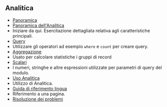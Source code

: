 
## <a name="analytics"></a>Analitica

- [Panoramica](../articles/application-insights/app-insights-analytics.md)
- [Panoramica dell'Analitica](../articles/application-insights/app-insights-analytics-tour.md)
 - Iniziare da qui. Esercitazione dettagliata relativa agli caratteristiche principali.
- [Query](../articles/application-insights/app-insights-analytics-reference.md#queries)
 - Utilizzare gli operatori ad esempio `where` e `count` per creare query.
- [Aggregazione](../articles/application-insights/app-insights-analytics-reference.md#aggregations)
 - Usato per calcolare statistiche i gruppi di record
- [Scalari](../articles/application-insights/app-insights-analytics-reference.md#scalars)
 - I numeri, stringhe e altre espressioni utilizzate per parametri di query del modulo.
- [Uso Analitica](../articles/application-insights/app-insights-analytics-using.md)
 - Utilizzo di Analitica.
- [Guida di riferimento lingua](../articles/application-insights/app-insights-analytics-reference.md)
 - Riferimento a una pagina.
- [Risoluzione dei problemi](../articles/application-insights/app-insights-analytics-troubleshooting.md)
